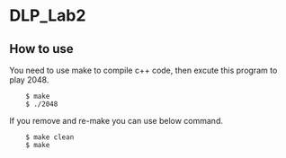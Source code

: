 # DLP_Lab2

## How to use 

You need to use make to compile c++ code, then excute this program to play 2048.

```
    $ make
    $ ./2048
```

If you remove and re-make you can use below command.

```
    $ make clean
    $ make
```